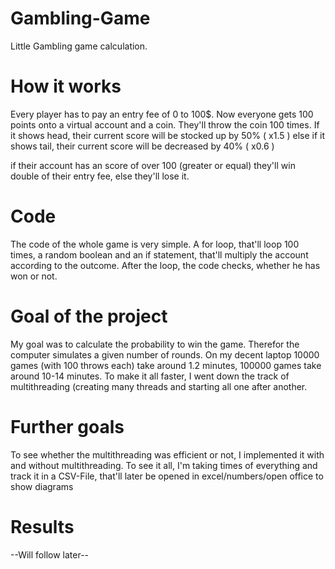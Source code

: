 # Gambling-Game
Little Gambling game calculation.

# How it works
Every player has to pay an entry fee of 0 to 100$. 
Now everyone gets 100 points onto a virtual account and a coin.
They'll throw the coin 100 times. 
If it shows head, their current score will be stocked up by 50% ( x1.5 )
else if it shows tail, their current score will be decreased by 40% ( x0.6 )

if their account has an score of over 100 (greater or equal) they'll win double of their entry fee, else they'll lose it.

# Code
The code of the whole game is very simple. A for loop, that'll loop 100 times, a random boolean and an if statement, that'll multiply the account according to the outcome. After the loop, the code checks, whether he has won or not.

# Goal of the project
My goal was to calculate the probability to win the game. Therefor the computer simulates a given number of rounds. On my decent laptop 10000 games (with 100 throws each) take around 1.2 minutes, 100000 games take around 10-14 minutes.
To make it all faster, I went down the track of multithreading (creating many threads and starting all one after another.

# Further goals
To see whether the multithreading was efficient or not, I implemented it with and without multithreading. To see it all, I'm taking times of everything and track it in a CSV-File, that'll later be opened in excel/numbers/open office to show diagrams

# Results
--Will follow later--
